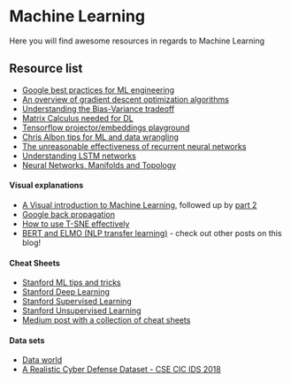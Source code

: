 # Machine Learning

Here you will find awesome resources in regards to Machine Learning

## Resource list

- [Google best practices for ML engineering](https://developers.google.com/machine-learning/guides/rules-of-ml/)
- [An overview of gradient descent optimization algorithms](http://ruder.io/optimizing-gradient-descent/)
- [Understanding the Bias-Variance tradeoff](http://scott.fortmann-roe.com/docs/BiasVariance.html)
- [Matrix Calculus needed for DL](https://explained.ai/matrix-calculus/index.html)
- [Tensorflow projector/embeddings playground](http://projector.tensorflow.org/)
- [Chris Albon tips for ML and data wrangling](https://chrisalbon.com/)
- [The unreasonable effectiveness of recurrent neural networks](http://karpathy.github.io/2015/05/21/rnn-effectiveness/) 
- [Understanding LSTM networks](http://colah.github.io/posts/2015-08-Understanding-LSTMs/)
- [Neural Networks, Manifolds and Topology](http://colah.github.io/posts/2014-03-NN-Manifolds-Topology/)

#### Visual explanations

- [A Visual introduction to Machine Learning](http://www.r2d3.us/visual-intro-to-machine-learning-part-1/), followed up by [part 2](http://www.r2d3.us/visual-intro-to-machine-learning-part-2/)
- [Google back propagation](https://google-developers.appspot.com/machine-learning/crash-course/backprop-scroll/)
- [How to use T-SNE effectively](https://distill.pub/2016/misread-tsne/)
- [BERT and ELMO (NLP transfer learning)](https://jalammar.github.io/illustrated-bert/) - check out other posts on this blog!

#### Cheat Sheets

- [Stanford ML tips and tricks](https://stanford.edu/~shervine/teaching/cs-229/cheatsheet-machine-learning-tips-and-tricks)
- [Stanford Deep Learning](https://stanford.edu/~shervine/teaching/cs-229/cheatsheet-deep-learning)
- [Stanford Supervised Learning](https://stanford.edu/~shervine/teaching/cs-229/cheatsheet-supervised-learning)
- [Stanford Unsupervised Learning](https://stanford.edu/~shervine/teaching/cs-229/cheatsheet-unsupervised-learning)
- [Medium post with a collection of cheat sheets](https://becominghuman.ai/cheat-sheets-for-ai-neural-networks-machine-learning-deep-learning-big-data-678c51b4b463)

#### Data sets

- [Data world](https://data.world/)
- [A Realistic Cyber Defense Dataset - CSE CIC IDS 2018](https://registry.opendata.aws/cse-cic-ids2018/)
